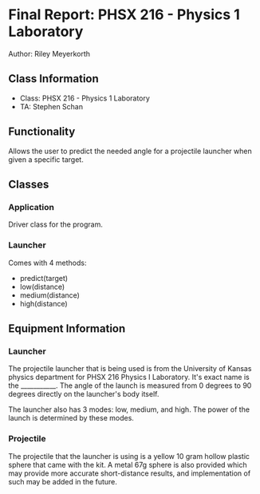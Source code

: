 # Final Report: PHSX 216 - Physics 1 Laboratory
Author: Riley Meyerkorth
## Class Information
* Class: PHSX 216 - Physics 1 Laboratory
* TA: Stephen Schan
## Functionality
Allows the user to predict the needed angle for a projectile launcher when given a specific target. 

## Classes
### Application
Driver class for the program.
### Launcher
Comes with 4 methods:
- predict(target)
- low(distance)
- medium(distance)
- high(distance)

## Equipment Information
### Launcher
The projectile launcher that is being used is from the University of Kansas physics department for PHSX 216 Physics I Laboratory. It's exact name is the ___________. The angle of the launch is measured from 0 degrees to 90 degrees directly on the launcher's body itself.

The launcher also has 3 modes: low, medium, and high. The power of the launch is determined by these modes.

### Projectile
The projectile that the launcher is using is a yellow 10 gram hollow plastic sphere that came with the kit. A metal 67g sphere is also provided which may provide more accurate short-distance results, and implementation of such may be added in the future.